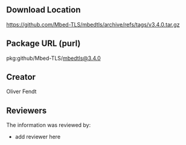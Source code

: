 ## Download Location

https://github.com/Mbed-TLS/mbedtls/archive/refs/tags/v3.4.0.tar.gz

## Package URL (purl)

pkg:github/Mbed-TLS/mbedtls@3.4.0

## Creator

Oliver Fendt

## Reviewers

The information was reviewed by:

* add reviewer here
